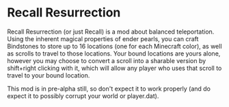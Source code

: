 Recall Resurrection
==============
Recall Resurrection (or just Recall) is a mod about balanced teleportation. Using the inherent magical properties of ender pearls, you can craft Bindstones to store up to 16 locations (one for each Minecraft color), as well as scrolls to travel to those locations. Your bound locations are yours alone, however you may choose to convert a scroll into a sharable version by shift+right clicking with it, which will allow any player who uses that scroll to travel to your bound location.

This mod is in pre-alpha still, so don't expect it to work properly (and do expect it to possibly corrupt your world or player.dat).
